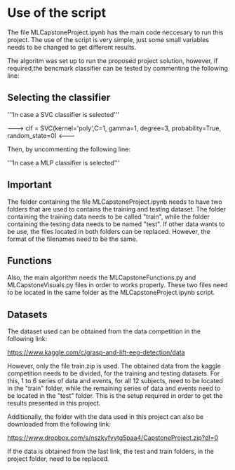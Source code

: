 
# Use of the script

The file MLCapstoneProject.ipynb has the main code neccesary to run this project. The use of the script is very simple, just some small variables needs to be changed to get different results. 

The algoritm was set up to run the proposed project solution, however, if required,the bencmark classifier can be tested by commenting the following line:

## Selecting the classifier

'''In case a SVC classifier is selected'''

---> clf = SVC(kernel='poly',C=1, gamma=1, degree=3, probability=True, random_state=0) <--- 

Then, by uncommenting the following line:

'''In case a MLP classifier is selected'''

## Important

The folder containing the file MLCapstoneProject.ipynb needs to have two folders that are used to contains the training and testing dataset. The folder containing the training data needs to be called "train", while the folder containing the testing data needs to be named "test". If other data wants to be use, the files located in both folders can be replaced. However, the format of the filenames need to be the same. 

## Functions

Also, the main algorithm needs the MLCapstoneFunctions.py and MLCapstoneVisuals.py  files in order to works properly. These two files need to be located in the same folder as the MLCapstoneProject.ipynb script. 

## Datasets

The dataset used can be obtained from the data competition in the following link:

https://www.kaggle.com/c/grasp-and-lift-eeg-detection/data

However, only the file train.zip is used. The obtained data from the kaggle competition needs to be divided, for the training and testing datasets. For this, 1 to 6 series of data and events, for all 12 subjects, need to be located in the "train" folder, while the remaining series of data and events need to be located in the "test" folder. This is the setup required in order to get the results presented in this project. 

Additionally, the folder with the data used in this project can also be downloaded from the following link:

https://www.dropbox.com/s/nszkyfvvtg5paa4/CapstoneProject.zip?dl=0

If the data is obtained from the last link, the test and train folders, in the project folder, need to be replaced.
